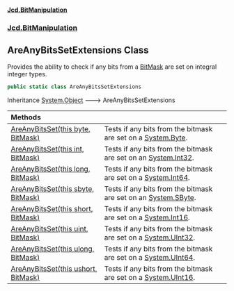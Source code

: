 #### [Jcd.BitManipulation](index.md 'index')
### [Jcd.BitManipulation](Jcd.BitManipulation.md 'Jcd.BitManipulation')

## AreAnyBitsSetExtensions Class

Provides the ability to check if any bits from a [BitMask](Jcd.BitManipulation.BitMask.md 'Jcd.BitManipulation.BitMask') are set on integral integer types.

```csharp
public static class AreAnyBitsSetExtensions
```

Inheritance [System.Object](https://docs.microsoft.com/en-us/dotnet/api/System.Object 'System.Object') &#129106; AreAnyBitsSetExtensions

| Methods | |
| :--- | :--- |
| [AreAnyBitsSet(this byte, BitMask)](Jcd.BitManipulation.AreAnyBitsSetExtensions.AreAnyBitsSet(thisbyte,Jcd.BitManipulation.BitMask).md 'Jcd.BitManipulation.AreAnyBitsSetExtensions.AreAnyBitsSet(this byte, Jcd.BitManipulation.BitMask)') | Tests if any bits from the bitmask are set on a [System.Byte](https://docs.microsoft.com/en-us/dotnet/api/System.Byte 'System.Byte'). |
| [AreAnyBitsSet(this int, BitMask)](Jcd.BitManipulation.AreAnyBitsSetExtensions.AreAnyBitsSet(thisint,Jcd.BitManipulation.BitMask).md 'Jcd.BitManipulation.AreAnyBitsSetExtensions.AreAnyBitsSet(this int, Jcd.BitManipulation.BitMask)') | Tests if any bits from the bitmask are set on an [System.Int32](https://docs.microsoft.com/en-us/dotnet/api/System.Int32 'System.Int32'). |
| [AreAnyBitsSet(this long, BitMask)](Jcd.BitManipulation.AreAnyBitsSetExtensions.AreAnyBitsSet(thislong,Jcd.BitManipulation.BitMask).md 'Jcd.BitManipulation.AreAnyBitsSetExtensions.AreAnyBitsSet(this long, Jcd.BitManipulation.BitMask)') | Tests if any bits from the bitmask are set on a [System.Int64](https://docs.microsoft.com/en-us/dotnet/api/System.Int64 'System.Int64'). |
| [AreAnyBitsSet(this sbyte, BitMask)](Jcd.BitManipulation.AreAnyBitsSetExtensions.AreAnyBitsSet(thissbyte,Jcd.BitManipulation.BitMask).md 'Jcd.BitManipulation.AreAnyBitsSetExtensions.AreAnyBitsSet(this sbyte, Jcd.BitManipulation.BitMask)') | Tests if any bits from the bitmask are set on an [System.SByte](https://docs.microsoft.com/en-us/dotnet/api/System.SByte 'System.SByte'). |
| [AreAnyBitsSet(this short, BitMask)](Jcd.BitManipulation.AreAnyBitsSetExtensions.AreAnyBitsSet(thisshort,Jcd.BitManipulation.BitMask).md 'Jcd.BitManipulation.AreAnyBitsSetExtensions.AreAnyBitsSet(this short, Jcd.BitManipulation.BitMask)') | Tests if any bits from the bitmask are set on a [System.Int16](https://docs.microsoft.com/en-us/dotnet/api/System.Int16 'System.Int16'). |
| [AreAnyBitsSet(this uint, BitMask)](Jcd.BitManipulation.AreAnyBitsSetExtensions.AreAnyBitsSet(thisuint,Jcd.BitManipulation.BitMask).md 'Jcd.BitManipulation.AreAnyBitsSetExtensions.AreAnyBitsSet(this uint, Jcd.BitManipulation.BitMask)') | Tests if any bits from the bitmask are set on a [System.UInt32](https://docs.microsoft.com/en-us/dotnet/api/System.UInt32 'System.UInt32'). |
| [AreAnyBitsSet(this ulong, BitMask)](Jcd.BitManipulation.AreAnyBitsSetExtensions.AreAnyBitsSet(thisulong,Jcd.BitManipulation.BitMask).md 'Jcd.BitManipulation.AreAnyBitsSetExtensions.AreAnyBitsSet(this ulong, Jcd.BitManipulation.BitMask)') | Tests if any bits from the bitmask are set on a [System.UInt64](https://docs.microsoft.com/en-us/dotnet/api/System.UInt64 'System.UInt64'). |
| [AreAnyBitsSet(this ushort, BitMask)](Jcd.BitManipulation.AreAnyBitsSetExtensions.AreAnyBitsSet(thisushort,Jcd.BitManipulation.BitMask).md 'Jcd.BitManipulation.AreAnyBitsSetExtensions.AreAnyBitsSet(this ushort, Jcd.BitManipulation.BitMask)') | Tests if any bits from the bitmask are set on a [System.UInt16](https://docs.microsoft.com/en-us/dotnet/api/System.UInt16 'System.UInt16'). |
